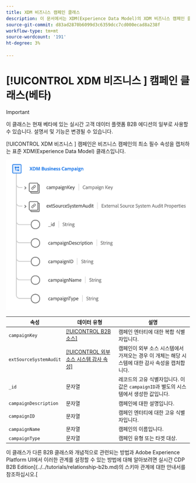 ```yaml
---
title: XDM 비즈니스 캠페인 클래스
description: 이 문서에서는 XDM(Experience Data Model)의 XDM 비즈니스 캠페인 클래스에 대한 개요를 제공합니다.
source-git-commit: d83ad2870b6099d3c6359dcc7cd000ecad8a238f
workflow-type: tm+mt
source-wordcount: '191'
ht-degree: 3%

---
```


# [!UICONTROL XDM 비즈니스 ] 캠페인 클래스(베타)

>[!IMPORTANT]
>
>이 클래스는 현재 베타에 있는 실시간 고객 데이터 플랫폼 B2B 에디션의 일부로 사용할 수 있습니다. 설명서 및 기능은 변경될 수 있습니다.

[!UICONTROL XDM 비즈니스 ] 캠페인은 비즈니스 캠페인의 최소 필수 속성을 캡처하는 표준 XDM(Experience Data Model) 클래스입니다.

![](../../images/classes/b2b/business-campaign.png)

| 속성 | 데이터 유형 | 설명 |
| --- | --- | --- |
| `campaignKey` | [[!UICONTROL B2B 소스]](../../data-types/b2b-source.md) | 캠페인 엔터티에 대한 복합 식별자입니다. |
| `extSourceSystemAudit` | [[!UICONTROL 외부 소스 시스템 감사 속성]](../../data-types/external-source-system-audit-attributes.md) | 캠페인이 외부 소스 시스템에서 가져오는 경우 이 개체는 해당 시스템에 대한 감사 속성을 캡처합니다. |
| `_id` | 문자열 | 레코드의 고유 식별자입니다. 이 값은 `campaignID`과 별도의 시스템에서 생성한 값입니다. |
| `campaignDescription` | 문자열 | 캠페인에 대한 설명입니다. |
| `campaignID` | 문자열 | 캠페인 엔터티에 대한 고유 식별자입니다. |
| `campaignName` | 문자열 | 캠페인의 이름입니다. |
| `campaignType` | 문자열 | 캠페인 유형 또는 타겟 대상. |

이 클래스가 다른 B2B 클래스와 개념적으로 관련되는 방법과 Adobe Experience Platform UI에서 이러한 관계를 설정할 수 있는 방법에 대해 알아보려면 실시간 CDP B2B Edition](../../tutorials/relationship-b2b.md)의 스키마 관계에 대한 안내서를 참조하십시오.[
